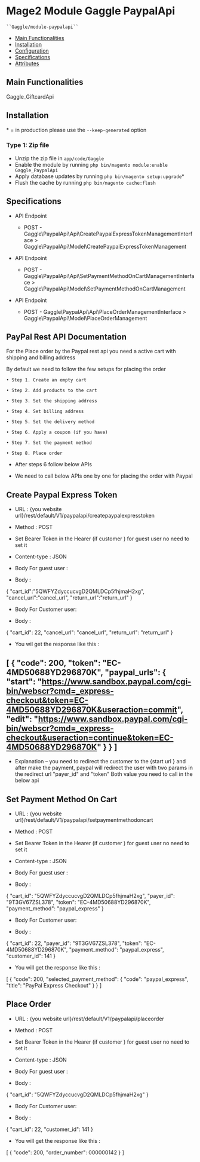 # Mage2 Module Gaggle PaypalApi

    ``Gaggle/module-paypalapi``

 - [Main Functionalities](#markdown-header-main-functionalities)
 - [Installation](#markdown-header-installation)
 - [Configuration](#markdown-header-configuration)
 - [Specifications](#markdown-header-specifications)
 - [Attributes](#markdown-header-attributes)


## Main Functionalities
Gaggle_GiftcardApi

## Installation
\* = in production please use the `--keep-generated` option

### Type 1: Zip file

 - Unzip the zip file in `app/code/Gaggle`
 - Enable the module by running `php bin/magento module:enable Gaggle_PaypalApi`
 - Apply database updates by running `php bin/magento setup:upgrade`\*
 - Flush the cache by running `php bin/magento cache:flush`

## Specifications

 - API Endpoint
	- POST - Gaggle\PaypalApi\Api\CreatePaypalExpressTokenManagementInterface > Gaggle\PaypalApi\Model\CreatePaypalExpressTokenManagement

 - API Endpoint
	- POST - Gaggle\PaypalApi\Api\SetPaymentMethodOnCartManagementInterface > Gaggle\PaypalApi\Model\SetPaymentMethodOnCartManagement

 - API Endpoint
	- POST - Gaggle\PaypalApi\Api\PlaceOrderManagementInterface > Gaggle\PaypalApi\Model\PlaceOrderManagement


## PayPal Rest API Documentation


For the Place order by the Paypal rest api you need a active cart with shipping and billing address

By default we need to follow the few setups for placing the order


    • Step 1. Create an empty cart

    • Step 2. Add products to the cart

    • Step 3. Set the shipping address

    • Step 4. Set billing address

    • Step 5. Set the delivery method

    • Step 6. Apply a coupon (if you have)

    • Step 7. Set the payment method

    • Step 8. Place order


- After steps 6 follow below APIs 

- We need to call below APIs one by one for placing the order with Paypal



## Create Paypal Express Token

- URL : {you website url}/rest/default/V1/paypalapi/createpaypalexpresstoken

- Method : POST

- Set Bearer Token in the Hearer  (if customer ) for guest user no need to set it

- Content-type : JSON

- Body For guest user :

- Body : 

{
   "cart_id":"5QWFYZdyccucvgD2QMLDCp5fhjmaH2xg",
   "cancel_url":"cancel_url",
   "return_url":"return_url"
}

- Body For Customer user:

- Body : 

{
   "cart_id": 22,
   "cancel_url": "cancel_url",
   "return_url": "return_url"
}

- You wil get the response like this : 

[
   {
       "code": 200,
       "token": "EC-4MD50688YD296870K",
       "paypal_urls": {
            "start": "https://www.sandbox.paypal.com/cgi-bin/webscr?cmd=_express-checkout&token=EC-4MD50688YD296870K&useraction=commit",
      "edit": "https://www.sandbox.paypal.com/cgi-bin/webscr?cmd=_express-checkout&useraction=continue&token=EC-4MD50688YD296870K"
   }
  }
]
-------------------------------------------------------------------------------------------------------------------------------------------------
- Explanation – you need to redirect the customer to the {start url } and  after make the payment, paypal will redirect the user with two params in the redirect url "payer_id" and "token" Both value you need to call in the below api 



## Set Payment Method On Cart

- URL : {you website url}/rest/default/V1/paypalapi/setpaymentmethodoncart


- Method : POST

- Set Bearer Token in the Hearer  (if customer ) for guest user no need to set it

- Content-type : JSON

- Body For guest user :

- Body : 

{
   "cart_id": "5QWFYZdyccucvgD2QMLDCp5fhjmaH2xg",
   "payer_id": "9T3GV67ZSL378",
   "token": "EC-4MD50688YD296870K",
   "payment_method": "paypal_express"
 }


- Body For Customer user:

- Body : 

{
   "cart_id": 22,
   "payer_id": "9T3GV67ZSL378",
   "token": "EC-4MD50688YD296870K",
   "payment_method": "paypal_express",
   "customer_id": 141
 }

- You will get the response like this : 

[
   {
      "code": 200,
      "selected_payment_method": {
      "code": "paypal_express",
      "title": "PayPal Express Checkout"
      }
   }
]



## Place Order


- URL : {you website url}/rest/default/V1/paypalapi/placeorder

- Method : POST

- Set Bearer Token in the Hearer  (if customer ) for guest user no need to set it

- Content-type :  JSON



- Body For guest user :

- Body : 

{
   "cart_id": "5QWFYZdyccucvgD2QMLDCp5fhjmaH2xg"
}



- Body For Customer user:

- Body : 

{
   "cart_id": 22,
   "customer_id": 141
}




- You will get the response like this : 

[
   {
      "code": 200,
      "order_number": 000000142
   }
]
